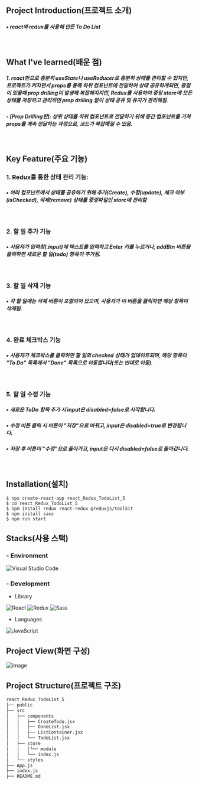 ## Project Introduction(프로젝트 소개)
##### ▪ react와 redux를 사용해 만든 To Do List
<br/>

## What I've learned(배운 점)
##### 1. react만으로 충분히 useState나 useReducer로 충분히 상태를 관리할 수 있지만, 프로젝트가 커지면서 props를 통해 하위 컴포넌트에 전달하여 상태 공유하게되면, 중첩이 있을때 prop drilling이 발생해 복잡해지지만, Redux를 사용하여 중앙 store에 모든 상태를 저장하고 관리하면 prop drilling 없이 상태 공유 및 유지가 편리해짐.
##### - [Prop Drilling란]: 상위 상태를 하위 컴포넌트로 전달하기 위해 중간 컴포넌트를 거쳐 props를 계속 전달하는 과정으로, 코드가 복잡해질 수 있음.
<br/>

## Key Feature(주요 기능)
### 1. Redux를 통한 상태 관리 기능:
##### ▪ 여러 컴포넌트에서 상태를 공유하기 위해 추가(Create), 수정(update), 체크 여부(isChecked), 삭제(remove) 상태를 중앙파일인 store에 관리함
<br/>

### 2. 할 일 추가 기능
##### ▪ 사용자가 입력창(.input)에 텍스트를 입력하고 Enter 키를 누르거나, addBtn 버튼을 클릭하면 새로운 할 일(todo) 항목이 추가됨.
<br/>

### 3. 할 일 삭제 기능
##### ▪ 각 할 일에는 삭제 버튼이 포함되어 있으며, 사용자가 이 버튼을 클릭하면 해당 항목이 삭제됨.
<br/>

### 4. 완료 체크박스 기능
##### ▪ 사용자가 체크박스를 클릭하면 할 일의 checked 상태가 업데이트되며, 해당 항목이 "To Do" 목록에서 "Done" 목록으로 이동합니다(또는 반대로 이동).
<br/>

### 5. 할 일 수정 기능
##### ▪ 새로운 ToDo 항목 추가 시 input은 disabled=false로 시작합니다.
##### ▪ 수정 버튼 클릭 시 버튼이 "저장"으로 바뀌고, input은 disabled=true로 변경됩니다.
##### ▪ 저장 후 버튼이 "수정"으로 돌아가고, input은 다시 disabled=false로 돌아갑니다.
<br/>

## Installation(설치)
```
$ npx create-react-app react_Redux_TodoList_5
$ cd react_Redux_TodoList_5
$ npm install redux react-redux @reduxjs/toolkit
$ npm install sass
$ npm run start
```

## Stacks(사용 스택)
### - Environment
![Visual Studio Code](https://img.shields.io/badge/Visual%20Studio%20Code-007ACC?style=for-the-badge&logo=Visual%20Studio%20Code&logoColor=white)
<br/>

### - Development
- Library

![React](https://img.shields.io/badge/React-20232A?style=for-the-badge&logo=react&logoColor=61DAFB)
![Redux](https://img.shields.io/badge/Redux-764ABC?style=for-the-badge&logo=Redux&logoColor=white)
![Sass](https://img.shields.io/badge/Sass-CC6699?style=for-the-badge&logo=Sass&logoColor=white)
<br/>
  
- Languages

![JavaScript](https://img.shields.io/badge/JavaScript-F7DF1E?style=for-the-badge&logo=Javascript&logoColor=white)
<br/>

## Project View(화면 구성)
![image](https://github.com/user-attachments/assets/9e029fc2-c461-4c7d-a5f9-83238a925576)


## Project Structure(프로젝트 구조)
```markdown
react_Redux_TodoList_5
├── public
├── src
│   ├── components
│   │   ├── CreateTodo.jsx
│   │   ├── DoneList.jsx
│   │   ├── ListContainer.jsx
│   │   └── TodoList.jsx
│   ├── store
│   │   │└── module
│   │   └── index.js
│   └── styles
├── App.js
├── index.js
├── README.md
```
